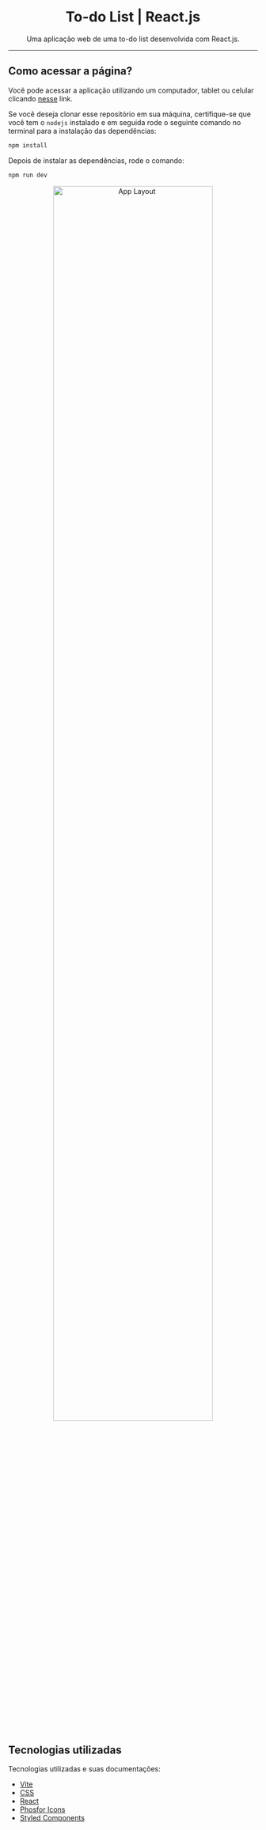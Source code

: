 <h1 align="center"> To-do List | React.js </h1>

<p align="center">
  Uma aplicação web de uma to-do list desenvolvida com React.js.
</p>

------
## Como acessar a página?

Você pode acessar a aplicação utilizando um computador, tablet ou celular clicando [nesse]() link.

Se você deseja clonar esse repositório em sua máquina, certifique-se que você tem o `nodejs` instalado e em seguida rode o seguinte comando no terminal para a instalação das dependências:

```bash
npm install
```

Depois de instalar as dependências, rode o comando:
```bash
npm run dev
```

<p align="center">
  <img alt="App Layout" src="https://user-images.githubusercontent.com/108953489/213942384-ce3e66f2-4204-4ca2-8937-a90c2fea23e9.gif" width="80%">
</p>

## Tecnologias utilizadas

Tecnologias utilizadas e suas documentações:

- [Vite](https://vitejs.dev/)
- [CSS](https://developer.mozilla.org/pt-BR/docs/Web/CSS)
- [React](https://reactjs.org/)
- [Phosfor Icons](https://phosphoricons.com/)
- [Styled Components](https://styled-components.com/)
